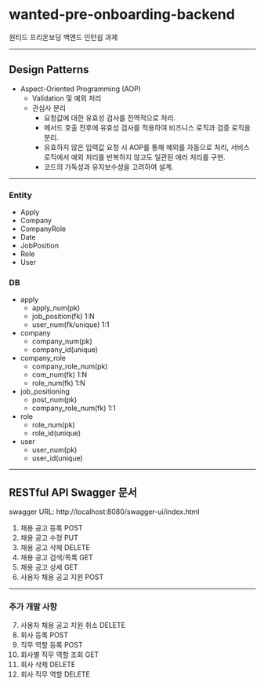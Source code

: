 # wanted-pre-onboarding-backend
원티드 프리온보딩 백엔드 인턴쉽 과제

---

## Design Patterns
- Aspect-Oriented Programming (AOP)
  - Validation 및 예외 처리 
  - 관심사 분리
    - 요청값에 대한 유효성 검사를 전역적으로 처리. 
    - 메서드 호출 전후에 유효성 검사를 적용하여 비즈니스 로직과 검증 로직을 분리.
    - 유효하지 않은 입력값 요청 시 AOP를 통해 예외를 자동으로 처리, 서비스 로직에서 예외 처리를 반복하지 않고도 일관된 에러 처리를 구현.
    - 코드의 가독성과 유지보수성을 고려하여 설계.

---

### Entity
  - Apply
  - Company
  - CompanyRole
  - Date
  - JobPosition
  - Role
  - User

### DB 
  - apply
    - apply_num(pk)
    - job_position(fk) 1:N
    - user_num(fk/unique) 1:1
  - company
    - company_num(pk) 
    - company_id(unique)
  - company_role
    - company_role_num(pk)
    - com_num(fk) 1:N
    - role_num(fk) 1:N
  - job_positioning
    - post_num(pk)
    - company_role_num(fk) 1:1
  - role
    - role_num(pk)
    - role_id(unique)
  - user
    - user_num(pk)
    - user_id(unique)
  

---

## RESTful API Swagger 문서 
swagger URL: http://localhost:8080/swagger-ui/index.html
1. 채용 공고 등록 POST 
2. 채용 공고 수정 PUT 
3. 채용 공고 삭제 DELETE
4. 채용 공고 검색/목록 GET
5. 채용 공고 상세 GET
6. 사용자 채용 공고 지원 POST
----
### 추가 개발 사항
7. 사용자 채용 공고 지원 취소 DELETE
8. 회사 등록 POST
9. 직무 역할 등록 POST
10. 회사별 직무 역할 조회 GET
11. 회사 삭제 DELETE
12. 회사 직무 역할 DELETE
